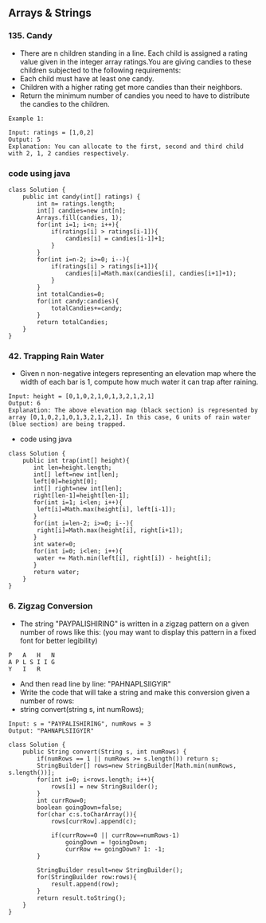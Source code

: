 ## Arrays & Strings

### 135. Candy
* There are n children standing in a line. Each child is assigned a rating value given in the integer array ratings.You are giving candies to these children subjected to the following requirements:
* Each child must have at least one candy.
* Children with a higher rating get more candies than their neighbors.
* Return the minimum number of candies you need to have to distribute the candies to the children.

```
Example 1:

Input: ratings = [1,0,2]
Output: 5
Explanation: You can allocate to the first, second and third child with 2, 1, 2 candies respectively.
```
### code using java
```
class Solution {
    public int candy(int[] ratings) {
        int n= ratings.length;
        int[] candies=new int[n];
        Arrays.fill(candies, 1);
        for(int i=1; i<n; i++){
            if(ratings[i] > ratings[i-1]){
                candies[i] = candies[i-1]+1;
            }
        }
        for(int i=n-2; i>=0; i--){
            if(ratings[i] > ratings[i+1]){
                candies[i]=Math.max(candies[i], candies[i+1]+1);
            }
        }
        int totalCandies=0;
        for(int candy:candies){
            totalCandies+=candy;
        }
        return totalCandies;
    }
}
```

### 42. Trapping Rain Water
* Given n non-negative integers representing an elevation map where the width of each bar is 1, compute how much water it can trap after raining.

```
Input: height = [0,1,0,2,1,0,1,3,2,1,2,1]
Output: 6
Explanation: The above elevation map (black section) is represented by array [0,1,0,2,1,0,1,3,2,1,2,1]. In this case, 6 units of rain water (blue section) are being trapped.
```

* code using java
```
class Solution {
    public int trap(int[] height){
       int len=height.length;
       int[] left=new int[len];
       left[0]=height[0];
       int[] right=new int[len];
       right[len-1]=height[len-1];
       for(int i=1; i<len; i++){
        left[i]=Math.max(height[i], left[i-1]);
       }
       for(int i=len-2; i>=0; i--){
        right[i]=Math.max(height[i], right[i+1]);
       }
       int water=0;
       for(int i=0; i<len; i++){
        water += Math.min(left[i], right[i]) - height[i];
       }
       return water;
    }
}
```

### 6. Zigzag Conversion
* The string "PAYPALISHIRING" is written in a zigzag pattern on a given number of rows like this: (you may want to display this pattern in a fixed font for better legibility)
```
P   A   H   N
A P L S I I G
Y   I   R
```
* And then read line by line: "PAHNAPLSIIGYIR"
* Write the code that will take a string and make this conversion given a number of rows:
* string convert(string s, int numRows);

```
Input: s = "PAYPALISHIRING", numRows = 3
Output: "PAHNAPLSIIGYIR"
```
```
class Solution {
    public String convert(String s, int numRows) {
        if(numRows == 1 || numRows >= s.length()) return s;
        StringBuilder[] rows=new StringBuilder[Math.min(numRows, s.length())];
        for(int i=0; i<rows.length; i++){
            rows[i] = new StringBuilder();
        }
        int currRow=0;
        boolean goingDown=false;
        for(char c:s.toCharArray()){
            rows[currRow].append(c); 
        
            if(currRow==0 || currRow==numRows-1)
                goingDown = !goingDown;
                currRow += goingDown? 1: -1;
        }  
        
        StringBuilder result=new StringBuilder();
        for(StringBuilder row:rows){
            result.append(row);
        }
        return result.toString();
    }
}
```
